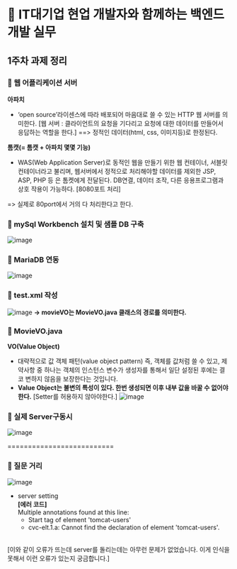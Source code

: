 # :pushpin: IT대기업 현업 개발자와 함께하는 백엔드 개발 실무 

## **1주차 과제 정리**

### :paperclip: 웹 어플리케이션 서버 

**아파치**
  + ‘open source’라이센스에 따라 배포되어 마음대로 쓸 수 있는 HTTP 웹 서버를 의미한다. 
  [웹 서버 : 클라이언트의 요청을 기다리고 요청에 대한 데이터를 만들어서 응답하는 역할을 한다.] ==> 정적인 데이터(html, css, 이미지등)로 한정된다.
  
**톰캣(= 톰캣 + 아파치 몇몇 기능)**
  + WAS(Web Application Server)로 동적인 웹을 만들기 위한 웹 컨테이너, 서블릿 컨테이너라고 불리며, 웹서버에서 정적으로 처리해야할 데이터를 제외한 JSP, ASP, PHP 등    은 톰켓에게 전달된다. DB연결, 데이터 조작, 다른 응용프로그램과 상호 작용이 가능하다. 
  [8080포트 처리]

  => 실제로 80port에서 거의 다 처리한다고 한다.



### :paperclip: mySql Workbench 설치 및 샘플 DB 구축
![image](https://user-images.githubusercontent.com/43923432/109499438-425f5280-7ad8-11eb-845d-48f19c6cea26.png)


### :paperclip: MariaDB 연동
![image](https://user-images.githubusercontent.com/43923432/109499497-530fc880-7ad8-11eb-840a-caa14edf3455.png)


### :paperclip: test.xml 작성
![image](https://user-images.githubusercontent.com/43923432/109499550-64f16b80-7ad8-11eb-9995-bd3478face27.png)
 **-> movieVO는 MovieVO.java 클래스의 경로를 의미한다.**
 
 
### :paperclip: MovieVO.java
 **VO(Value Object)**
  * 대략적으로 값 객체 패턴(value object pattern) 즉, 객체를 값처럼 쓸 수 있고, 제약사항 중 하나는 객체의 인스턴스 변수가 생성자를 통해서 일단 설정된 후에는 결코 변하지 않음을 보장한다는 것입니다. 
  * **Value Object는 불변의 특성이 있다. 한번 생성되면 이후 내부 값을 바꿀 수 없어야한다.**
  [Setter를 허용하지 않아야한다.]
![image](https://user-images.githubusercontent.com/43923432/109499788-b26dd880-7ad8-11eb-8cfa-0214f2291a08.png)


### :paperclip: 실제 Server구동시
![image](https://user-images.githubusercontent.com/43923432/109499901-d6c9b500-7ad8-11eb-98d6-ee0a54c6a0b0.png)

==========================

### :paperclip: 질문 거리 
![image](https://user-images.githubusercontent.com/43923432/109500061-1395ac00-7ad9-11eb-8a32-78b23494d27a.png)
 * server setting</br>
 **[에러 코드]**</br>
    Multiple annotations found at this line:
	- Start tag of element 'tomcat-users'
	- cvc-elt.1.a: Cannot find the declaration of element 'tomcat-users'.
 </br>
 [이와 같이 오류가 뜨는데 server를 돌리는데는 아무런 문제가 없었습니다. 이게 인식을 못해서 이런 오류가 있는지 궁금합니다.] 










